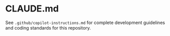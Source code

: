 # CLAUDE.md

See `.github/copilot-instructions.md` for complete development guidelines and coding standards for this repository.